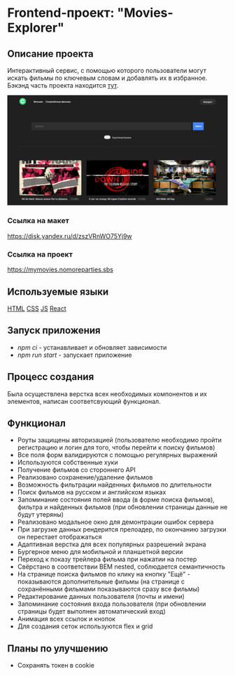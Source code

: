 # Frontend-проект: "Movies-Explorer"

## Описание проекта

Интерактивный сервис, с помощью которого пользователи могут искать фильмы по ключевым словам и добавлять их в избранное. Бэкэнд часть проекта находится [тут](https://github.com/DayensCode/movies-explorer-api).

![image](https://github.com/DayensCode/movies-explorer-frontend/blob/main/shot-for-readme.png)

### Ссылка на макет

https://disk.yandex.ru/d/zszVRnWO75Yj9w

### Ссылка на проект

https://mymovies.nomoreparties.sbs

## Используемые языки

[HTML](https://ru.wikipedia.org/wiki/HTML)
[CSS](https://ru.wikipedia.org/wiki/CSS)
[JS](https://ru.wikipedia.org/wiki/JavaScript)
[React](https://ru.wikipedia.org/wiki/React)

## Запуск приложения

- _npm ci_ - устанавливает и обновляет зависимости
- _npm run start_ - запускает приложение

## Процесс создания

Была осуществлена верстка всех необходимых компонентов и их элементов, написан соответсвующий функционал.

## Функционал

- Роуты защищены авторизацией (пользователю необходимо пройти регистрацию и логин для того, чтобы перейти к поиску фильмов)
- Все поля форм валидируются с помощью регулярных выражений
- Используются собственные хуки
- Получение фильмов со стороннего API
- Реализовано сохранение/удаление фильмов
- Возможность фильтрации найденных фильмов по длительности
- Поиск фильмов на русском и английском языках
- Запоминание состояния полей ввода (в форме поиска фильмов), фильтра и найденных фильмов (при обновлении страницы данные не будут утеряны)
- Реализовано модальное окно для демонтрации ошибок сервера
- При загрузке данных рендерится прелоадер, по окончанию загрузки он перестает отображаться
- Адаптивная верстка для всех популярных разрешений экрана
- Бургерное меню для мобильной и планшетной версии
- Переход к показу трейлера фильма при нажатии на постер
- Cвёрстано в соответствии BEM nested, соблюдается семантичность
- На странице поиска фильмов по клику на кнопку "Ещё" - показываются дополнительные фильмы (на странице с сохранёнными фильмами показываются сразу все фильмы)
- Редактирование данных пользователя (почты и имени)
- Запоминание состояния входа пользователя (при обновлении страницы будет выполнен автоматический вход)
- Анимация всех ссылок и кнопок
- Для создания сеток используются flex и grid

## Планы по улучшению

- Сохранять токен в cookie

